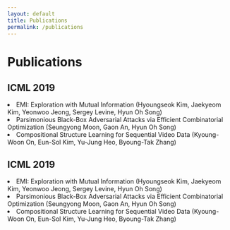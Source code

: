 ```yaml
---
layout: default
title: Publications
permalink: /publications
---
```


<link rel="stylesheet" href="/assets/css/member.css">
<link rel="stylesheet" href="/assets/css/workshop.css">

<div class="Publications content-container">
  <h1 class = "content-title">
    Publications
  </h1>
  <div class = "content-subcontainer">
    <h2 class = "content-subtitle">
      ICML 2019
    </h2>
    <p class="content-item">
      <li>EMI: Exploration with Mutual Information (Hyoungseok Kim, Jaekyeom Kim, Yeonwoo Jeong, Sergey Levine, Hyun Oh Song)</li>
      <li>Parsimonious Black-Box Adversarial Attacks via Efficient Combinatorial Optimization (Seungyong Moon, Gaon An, Hyun Oh Song)</li>
      <li>Compositional Structure Learning for Sequential Video Data (Kyoung-Woon On, Eun-Sol Kim, Yu-Jung Heo, Byoung-Tak Zhang)</li>
    </p>
  </div>
  
  <div class = "content-subcontainer">
    <h2 class = "content-subtitle">
      ICML 2019
    </h2>
    <p class="content-item">
      <li>EMI: Exploration with Mutual Information (Hyoungseok Kim, Jaekyeom Kim, Yeonwoo Jeong, Sergey Levine, Hyun Oh Song)</li>
      <li>Parsimonious Black-Box Adversarial Attacks via Efficient Combinatorial Optimization (Seungyong Moon, Gaon An, Hyun Oh Song)</li>
      <li>Compositional Structure Learning for Sequential Video Data (Kyoung-Woon On, Eun-Sol Kim, Yu-Jung Heo, Byoung-Tak Zhang)</li>
    </p>
  </div>

  
  
  

  
</div>
